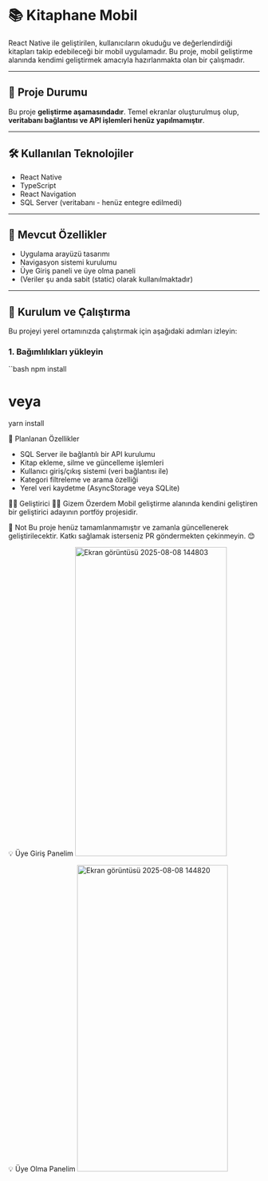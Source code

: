 # 📚 Kitaphane Mobil

React Native ile geliştirilen, kullanıcıların okuduğu ve değerlendirdiği kitapları takip edebileceği bir mobil uygulamadır. Bu proje, mobil geliştirme alanında kendimi geliştirmek amacıyla hazırlanmakta olan bir çalışmadır.

---

## 🚧 Proje Durumu

Bu proje **geliştirme aşamasındadır**. Temel ekranlar oluşturulmuş olup, **veritabanı bağlantısı ve API işlemleri henüz yapılmamıştır**.

---

## 🛠️ Kullanılan Teknolojiler

- React Native
- TypeScript
- React Navigation
- SQL Server (veritabanı - henüz entegre edilmedi)

---

## 🧱 Mevcut Özellikler

- Uygulama arayüzü tasarımı
- Navigasyon sistemi kurulumu
- Üye Giriş paneli ve üye olma paneli
- (Veriler şu anda sabit (static) olarak kullanılmaktadır)

---

## 🧪 Kurulum ve Çalıştırma

Bu projeyi yerel ortamınızda çalıştırmak için aşağıdaki adımları izleyin:

### 1. Bağımlılıkları yükleyin
``bash
npm install
# veya
yarn install

🔮 Planlanan Özellikler

  + SQL Server ile bağlantılı bir API kurulumu
  + Kitap ekleme, silme ve güncelleme işlemleri
  + Kullanıcı giriş/çıkış sistemi (veri bağlantısı ile)
  + Kategori filtreleme ve arama özelliği
  + Yerel veri kaydetme (AsyncStorage veya SQLite)

🧑‍💻 Geliştirici
👩‍💻 Gizem Özerdem
Mobil geliştirme alanında kendini geliştiren bir geliştirici adayının portföy projesidir.
    
📌 Not
Bu proje henüz tamamlanmamıştır ve zamanla güncellenerek geliştirilecektir. Katkı sağlamak isterseniz PR göndermekten çekinmeyin. 😊

:bulb: Üye Giriş Panelim
<img width="304" height="620" alt="Ekran görüntüsü 2025-08-08 144803" src="https://github.com/user-attachments/assets/baaca139-b9e5-4df3-8bef-db894ae5db72" />

:bulb: Üye Olma Panelim
<img width="302" height="615" alt="Ekran görüntüsü 2025-08-08 144820" src="https://github.com/user-attachments/assets/d9743131-3ed8-4250-8fa9-e2c4096b0eca" />


